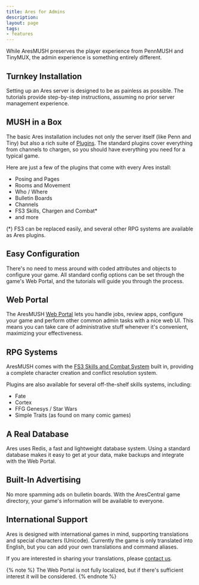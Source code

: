 ```yaml
---
title: Ares for Admins
description: 
layout: page
tags:
- features
---
```


While AresMUSH preserves the player experience from PennMUSH and TinyMUX, the admin experience is something entirely different.

## Turnkey Installation

Setting up an Ares server is designed to be as painless as possible. The tutorials provide step-by-step instructions, assuming no prior server management experience.

## MUSH in a Box

The basic Ares installation includes not only the server itself (like Penn and Tiny) but also a rich suite of [Plugins](/features/ares-for-coders.html). The standard plugins cover everything from channels to chargen, so you should have everything you need for a typical game.

Here are just a few of the plugins that come with every Ares install:

* Posing and Pages
* Rooms and Movement
* Who / Where
* Bulletin Boards
* Channels
* FS3 Skills, Chargen and Combat*
* and more

(*) FS3 can be replaced easily, and several other RPG systems are available as Ares plugins.

## Easy Configuration

There's no need to mess around with coded attributes and objects to configure your game.  All standard config options can be set through the game's Web Portal, and the tutorials will guide you through the process.

## Web Portal

The AresMUSH [Web Portal](/web-portal) lets you handle jobs, review apps, configure your game and perform other common admin tasks with a nice web UI.  This means you can take care of administrative stuff whenever it's convenient, maximizing your effectiveness.

## RPG Systems

AresMUSH comes with the [FS3 Skills and Combat System](/fs3/fs3-3) built in, providing a complete character creation and conflict resolution system.

Plugins are also available for several off-the-shelf skills systems, including:

* Fate
* Cortex
* FFG Genesys / Star Wars
* Simple Traits (as found on many comic games)

## A Real Database

Ares uses Redis, a fast and lightweight database system. Using a standard database makes it easy to get at your data, make backups and integrate with the Web Portal.

## Built-In Advertising

No more spamming ads on bulletin boards.  With the AresCentral game directory, your game's information will be available to everyone.  

## International Support

Ares is designed with international games in mind, supporting translations and special characters (Unicode). Currently the game is only translated into English, but you can add your own translations and command aliases.

If you are interested in sharing your translations, please [contact us](/feedback.html).

{% note %} 
The Web Portal is not fully localized, but if there's sufficient interest it will be considered.
{% endnote %}